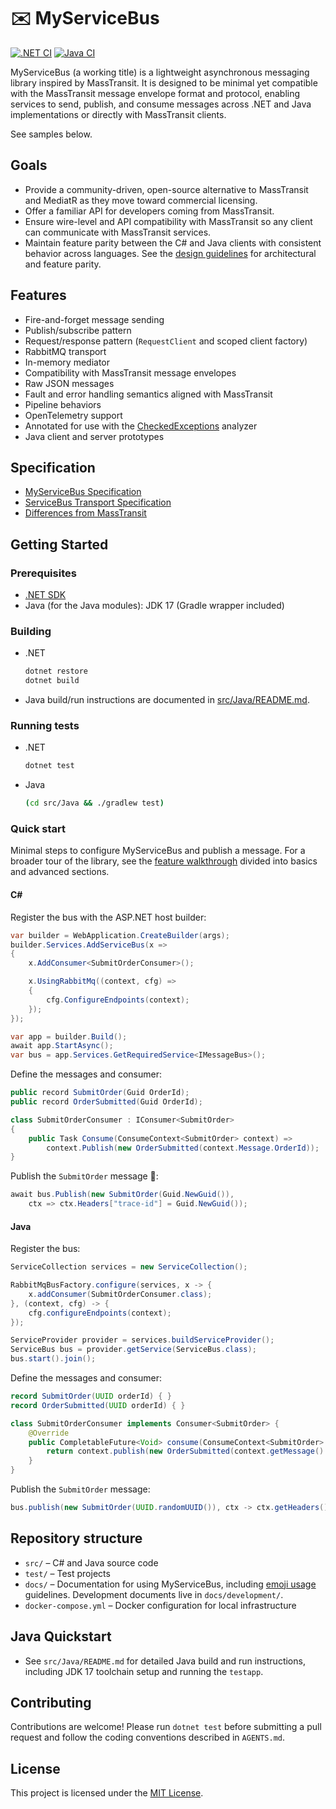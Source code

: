 # ✉️ MyServiceBus

[![.NET CI](https://github.com/marinasundstrom/MyServiceBus/actions/workflows/dotnet.yml/badge.svg)](https://github.com/marinasundstrom/MyServiceBus/actions/workflows/dotnet.yml)
[![Java CI](https://github.com/marinasundstrom/MyServiceBus/actions/workflows/java.yml/badge.svg)](https://github.com/marinasundstrom/MyServiceBus/actions/workflows/java.yml)

MyServiceBus (a working title) is a lightweight asynchronous messaging library inspired by MassTransit. It is designed to be minimal yet compatible with the MassTransit message envelope format and protocol, enabling services to send, publish, and consume messages across .NET and Java implementations or directly with MassTransit clients.

See samples below.

## Goals
- Provide a community-driven, open-source alternative to MassTransit and MediatR as they move toward commercial licensing.
- Offer a familiar API for developers coming from MassTransit.
- Ensure wire-level and API compatibility with MassTransit so any client can communicate with MassTransit services.
- Maintain feature parity between the C# and Java clients with consistent behavior across languages. See the [design guidelines](docs/development/design-guidelines.md) for architectural and feature parity.

## Features
- Fire-and-forget message sending
- Publish/subscribe pattern
- Request/response pattern (`RequestClient` and scoped client factory)
- RabbitMQ transport
- In-memory mediator
- Compatibility with MassTransit message envelopes
- Raw JSON messages
- Fault and error handling semantics aligned with MassTransit
- Pipeline behaviors
- OpenTelemetry support
- Annotated for use with the [CheckedExceptions](https://github.com/marinasundstrom/CheckedExceptions) analyzer
- Java client and server prototypes

## Specification
- [MyServiceBus Specification](docs/myservicebus-spec.md)
- [ServiceBus Transport Specification](docs/transport-spec.md)
- [Differences from MassTransit](docs/masstransit-differences.md)

## Getting Started
### Prerequisites
- [.NET SDK](https://dotnet.microsoft.com/download)
- Java (for the Java modules): JDK 17 (Gradle wrapper included)

### Building
- .NET
  ```bash
  dotnet restore
  dotnet build
  ```
- Java build/run instructions are documented in [src/Java/README.md](src/Java/README.md).

### Running tests
- .NET
  ```bash
  dotnet test
  ```
- Java
  ```bash
  (cd src/Java && ./gradlew test)
  ```

### Quick start

Minimal steps to configure MyServiceBus and publish a message. For a broader tour of the library, see the [feature walkthrough](docs/feature-walkthrough.md) divided into basics and advanced sections.

#### C#
Register the bus with the ASP.NET host builder:

```csharp
var builder = WebApplication.CreateBuilder(args);
builder.Services.AddServiceBus(x =>
{
    x.AddConsumer<SubmitOrderConsumer>();

    x.UsingRabbitMq((context, cfg) =>
    {
        cfg.ConfigureEndpoints(context);
    });
});

var app = builder.Build();
await app.StartAsync();
var bus = app.Services.GetRequiredService<IMessageBus>();
```

Define the messages and consumer:

```csharp
public record SubmitOrder(Guid OrderId);
public record OrderSubmitted(Guid OrderId);

class SubmitOrderConsumer : IConsumer<SubmitOrder>
{
    public Task Consume(ConsumeContext<SubmitOrder> context) =>
        context.Publish(new OrderSubmitted(context.Message.OrderId));
}
```

Publish the `SubmitOrder` message 🚀:

```csharp
await bus.Publish(new SubmitOrder(Guid.NewGuid()),
    ctx => ctx.Headers["trace-id"] = Guid.NewGuid());
```

#### Java

Register the bus:

```java
ServiceCollection services = new ServiceCollection();

RabbitMqBusFactory.configure(services, x -> {
    x.addConsumer(SubmitOrderConsumer.class);
}, (context, cfg) -> {
    cfg.configureEndpoints(context);
});

ServiceProvider provider = services.buildServiceProvider();
ServiceBus bus = provider.getService(ServiceBus.class);
bus.start().join();
```

Define the messages and consumer:

```java
record SubmitOrder(UUID orderId) { }
record OrderSubmitted(UUID orderId) { }

class SubmitOrderConsumer implements Consumer<SubmitOrder> {
    @Override
    public CompletableFuture<Void> consume(ConsumeContext<SubmitOrder> context) {
        return context.publish(new OrderSubmitted(context.getMessage().orderId()));
    }
}
```

Publish the `SubmitOrder` message:

```java
bus.publish(new SubmitOrder(UUID.randomUUID()), ctx -> ctx.getHeaders().put("trace-id", UUID.randomUUID())).join();
```


## Repository structure
- `src/` – C# and Java source code
- `test/` – Test projects
- `docs/` – Documentation for using MyServiceBus, including [emoji usage](docs/emoji-usage.md) guidelines. Development documents live in `docs/development/`.
- `docker-compose.yml` – Docker configuration for local infrastructure

## Java Quickstart
- See `src/Java/README.md` for detailed Java build and run instructions, including JDK 17 toolchain setup and running the `testapp`.

## Contributing
Contributions are welcome! Please run `dotnet test` before submitting a pull request and follow the coding conventions described in `AGENTS.md`.

## License
This project is licensed under the [MIT License](LICENSE).
